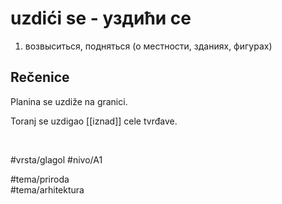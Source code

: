 # uzdići se - уздићи се

1. возвыситься, подняться (о местности, зданиях, фигурах)

## Rečenice

Planina se uzdiže na granici.  

Toranj se uzdigao [[iznad]] cele tvrđave.

<br>

#vrsta/glagol
#nivo/A1

#tema/priroda  
#tema/arhitektura
